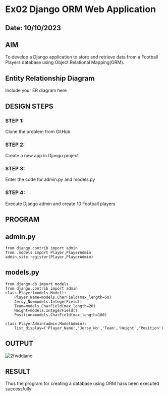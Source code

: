 # Ex02 Django ORM Web Application
## Date: 10/10/2023

## AIM
To develop a Django application to store and retrieve data from a Football Players database using Object Relational Mapping(ORM).

## Entity Relationship Diagram

Include your ER diagram here

## DESIGN STEPS

### STEP 1:
Clone the problem from GitHub

### STEP 2:
Create a new app in Django project

### STEP 3:
Enter the code for admin.py and models.py

### STEP 4:
Execute Django admin and create 10 Football players

## PROGRAM
## admin.py
```
from django.contrib import admin
from .models import Player,PlayerAdmin
admin.site.register(Player,PlayerAdmin)
```
## models.py
```
from django.db import models
from django.contrib import admin
class Player(models.Model):
    Player_Name=models.CharField(max_length=50)
    Jersy_No=models.IntegerField()
    Team=models.CharField(max_length=20)
    Height=models.IntegerField()
    Position=models.CharField(max_length=100)

class PlayerAdmin(admin.ModelAdmin):
    list_display=('Player_Name','Jersy_No','Team','Height','Position')
```


## OUTPUT

![2fwddjano](https://github.com/VRVijaykumar123/ORM/assets/133218255/a4adfe36-ac66-4a24-bb0b-40fdd8e1d319)



## RESULT
Thus the program for creating a database using ORM hass been executed successfully
